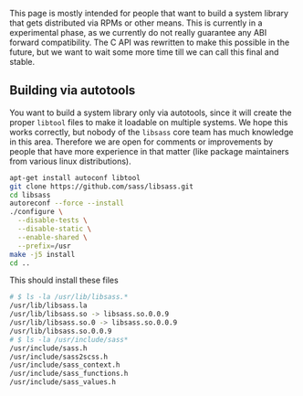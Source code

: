 This page is mostly intended for people that want to build a system library that gets distributed via RPMs or other means. This is currently in a experimental phase, as we currently do not really guarantee any ABI forward compatibility. The C API was rewritten to make this possible in the future, but we want to wait some more time till we can call this final and stable.

Building via autotools
--

You want to build a system library only via autotools, since it will create the proper `libtool` files to make it loadable on multiple systems. We hope this works correctly, but nobody of the `libsass` core team has much knowledge in this area. Therefore we are open for comments or improvements by people that have more experience in that matter (like package maintainers from various linux distributions).

```bash
apt-get install autoconf libtool
git clone https://github.com/sass/libsass.git
cd libsass
autoreconf --force --install
./configure \
  --disable-tests \
  --disable-static \
  --enable-shared \
  --prefix=/usr
make -j5 install
cd ..
```

This should install these files
```bash
# $ ls -la /usr/lib/libsass.*
/usr/lib/libsass.la
/usr/lib/libsass.so -> libsass.so.0.0.9
/usr/lib/libsass.so.0 -> libsass.so.0.0.9
/usr/lib/libsass.so.0.0.9
# $ ls -la /usr/include/sass*
/usr/include/sass.h
/usr/include/sass2scss.h
/usr/include/sass_context.h
/usr/include/sass_functions.h
/usr/include/sass_values.h
```
